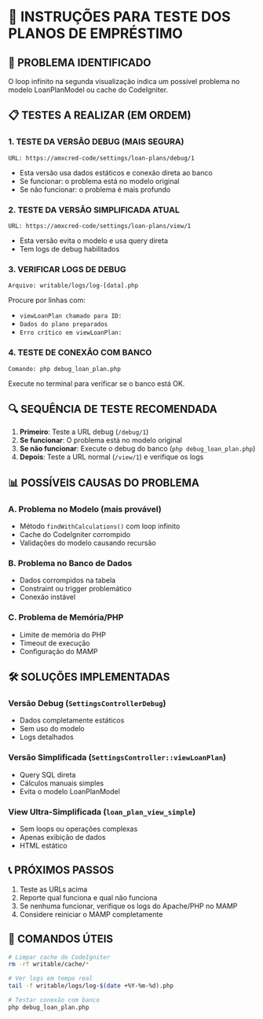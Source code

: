 # 🔧 INSTRUÇÕES PARA TESTE DOS PLANOS DE EMPRÉSTIMO

## 🚨 PROBLEMA IDENTIFICADO
O loop infinito na segunda visualização indica um possível problema no modelo LoanPlanModel ou cache do CodeIgniter.

## 📋 TESTES A REALIZAR (EM ORDEM)

### 1. TESTE DA VERSÃO DEBUG (MAIS SEGURA)
```
URL: https://amxcred-code/settings/loan-plans/debug/1
```
- Esta versão usa dados estáticos e conexão direta ao banco
- Se funcionar: o problema está no modelo original
- Se não funcionar: o problema é mais profundo

### 2. TESTE DA VERSÃO SIMPLIFICADA ATUAL
```
URL: https://amxcred-code/settings/loan-plans/view/1
```
- Esta versão evita o modelo e usa query direta
- Tem logs de debug habilitados

### 3. VERIFICAR LOGS DE DEBUG
```
Arquivo: writable/logs/log-[data].php
```
Procure por linhas com:
- `viewLoanPlan chamado para ID:`
- `Dados do plano preparados`
- `Erro crítico em viewLoanPlan:`

### 4. TESTE DE CONEXÃO COM BANCO
```
Comando: php debug_loan_plan.php
```
Execute no terminal para verificar se o banco está OK.

## 🔍 SEQUÊNCIA DE TESTE RECOMENDADA

1. **Primeiro**: Teste a URL debug (`/debug/1`)
2. **Se funcionar**: O problema está no modelo original
3. **Se não funcionar**: Execute o debug do banco (`php debug_loan_plan.php`)
4. **Depois**: Teste a URL normal (`/view/1`) e verifique os logs

## 📊 POSSÍVEIS CAUSAS DO PROBLEMA

### A. Problema no Modelo (mais provável)
- Método `findWithCalculations()` com loop infinito
- Cache do CodeIgniter corrompido
- Validações do modelo causando recursão

### B. Problema no Banco de Dados
- Dados corrompidos na tabela
- Constraint ou trigger problemático
- Conexão instável

### C. Problema de Memória/PHP
- Limite de memória do PHP
- Timeout de execução
- Configuração do MAMP

## 🛠️ SOLUÇÕES IMPLEMENTADAS

### Versão Debug (`SettingsControllerDebug`)
- Dados completamente estáticos
- Sem uso do modelo
- Logs detalhados

### Versão Simplificada (`SettingsController::viewLoanPlan`)
- Query SQL direta
- Cálculos manuais simples
- Evita o modelo LoanPlanModel

### View Ultra-Simplificada (`loan_plan_view_simple`)
- Sem loops ou operações complexas
- Apenas exibição de dados
- HTML estático

## 📞 PRÓXIMOS PASSOS

1. Teste as URLs acima
2. Reporte qual funciona e qual não funciona
3. Se nenhuma funcionar, verifique os logs do Apache/PHP no MAMP
4. Considere reiniciar o MAMP completamente

## 🔧 COMANDOS ÚTEIS

```bash
# Limpar cache do CodeIgniter
rm -rf writable/cache/*

# Ver logs em tempo real
tail -f writable/logs/log-$(date +%Y-%m-%d).php

# Testar conexão com banco
php debug_loan_plan.php